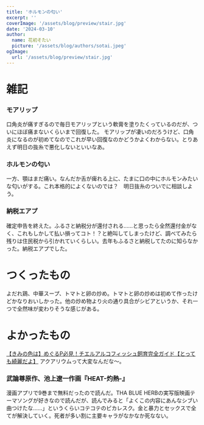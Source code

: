 ```yaml
---
title: 'ホルモンの匂い'
excerpt: ''
coverImage: '/assets/blog/preview/stair.jpg'
date: '2024-03-10'
author:
  name: 花初そたい
  picture: '/assets/blog/authors/sotai.jpeg'
ogImage:
  url: '/assets/blog/preview/stair.jpg'
---
```

# 雑記
### モアリップ
口角炎が痛すぎるので毎日モアリップという軟膏を塗りたくっているのだが、ついにほぼ痛まないくらいまで回復した。
モアリップが凄いのだろうけど、口角炎になるのが初めてなのでこれが早い回復なのかどうかよくわからない。とりあえず明日の抜糸で悪化しないといいなあ。

### ホルモンの匂い
一方、顎はまだ痛い。なんだか舌が痺れる上に、たまに口の中にホルモンみたいな匂いがする。これ本格的によくないのでは？　明日抜糸のついでに相談しよう。

### 納税エアプ
確定申告を終えた。ふるさと納税分が還付される……と思ったら全然還付金がなく、これもしかして払い損ってコト！？と絶叫してしまったけど、調べてみたら残りは住民税から引かれていくらしい。去年もふるさと納税してたのに知らなかった。納税エアプでした。

# つくったもの
よだれ鶏、中華スープ、トマトと卵の炒め。トマトと卵の炒めは初めて作ったけどかなりおいしかった。他の炒め物より火の通り具合がシビアというか、それ一つで全然味が変わりそうな感じがある。

# よかったもの
[【きみの色は】めぐるP必見！チエルアルコフィッシュ飼育完全ガイド【とっても綺麗だよ】](https://note.com/hinoya_y/n/n85b58b0406e6?sub_rt=share_pb)
アクアリウムって大変なんだな～。

### 武論尊原作、池上遼一作画『HEAT-灼熱-』
漫画アプリで9巻まで無料だったので読んだ。THA BLUE HERBの実写版映画テーマソングが好きなので読んだが、読んでみると「よくこの内容にあんなシブい曲つけたな……」というくらいコテコテのピカレスク。金と暴力とセックスで全てが解決していく。死者が多い割に主要キャラがなかなか死なない。